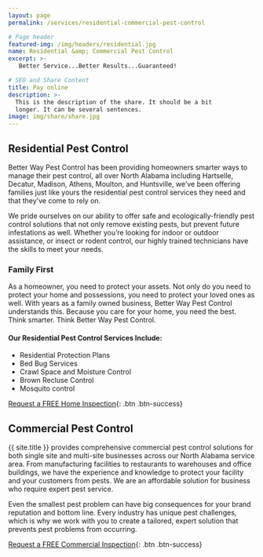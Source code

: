```yaml
---
layout: page
permalink: /services/residential-commercial-pest-control

# Page header
featured-img: /img/headers/residential.jpg
name: Residential &amp; Commercial Pest Control
excerpt: >-
   Better Service...Better Results...Guaranteed!

# SEO and Share Content
title: Pay online
description: >-
  This is the description of the share. It should be a bit
  longer. It can be several sentences.
image: img/share/share.jpg
---
```


## Residential Pest Control
Better Way Pest Control has been providing homeowners smarter ways to manage their pest control, all over North Alabama including Hartselle, Decatur, Madison, Athens, Moulton, and Huntsville, we’ve been offering families just like yours the residential pest control services they need and that they’ve come to rely on.

We pride ourselves on our ability to offer safe and ecologically-friendly pest control solutions that not only remove existing pests, but prevent future infestations as well. Whether you’re looking for indoor or outdoor assistance, or insect or rodent control, our highly trained technicians have the skills to meet your needs.

### Family First
As a homeowner, you need to protect your assets. Not only do you need to protect your home and possessions, you need to protect your loved ones as well. With years as a family owned business, Better Way Pest Control understands this. Because you care for your home, you need the best. Think smarter. Think Better Way Pest Control.

#### Our Residential Pest Control Services Include:
- Residential Protection Plans
- Bed Bug Services
- Crawl Space and Moisture Control
- Brown Recluse Control
- Mosquito control

[Request a FREE Home Inspection](/request-inspection){: .btn .btn-success}

## Commercial Pest Control
{{ site.title }} provides comprehensive commercial pest control solutions for both single site and multi-site businesses across our North Alabama service area. From manufacturing facilities to restaurants to warehouses and office buildings, we have the experience and knowledge to protect your facility and your customers from pests. We are an affordable solution for business who require expert pest service.

Even the smallest pest problem can have big consequences for your brand reputation and bottom line. Every industry has unique pest challenges, which is why we work with you to create a tailored, expert solution that prevents pest problems from occurring.

[Request a FREE Commercial Inspection](/request-inspection){: .btn .btn-success}
